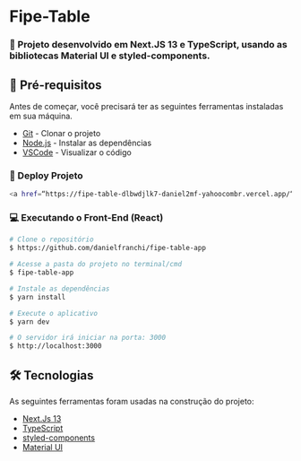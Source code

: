 # Fipe-Table
 
### :rocket: Projeto desenvolvido em Next.JS 13 e TypeScript, usando as bibliotecas Material UI e styled-components.

## :wrench: Pré-requisitos

Antes de começar, você precisará ter as seguintes ferramentas instaladas em sua máquina.

- [Git](https://git-scm.com) - Clonar o projeto
- [Node.js](https://nodejs.org/en/) - Instalar as dependências
- [VSCode](https://code.visualstudio.com/) - Visualizar o código


### 🎲 Deploy Projeto

```bash
<a href=“https://fipe-table-dlbwdjlk7-daniel2mf-yahoocombr.vercel.app/“>https://fipe-table-dlbwdjlk7-daniel2mf-yahoocombr.vercel.app/</a>
```

### :computer: Executando o Front-End (React)

```bash
# Clone o repositório
$ https://github.com/danielfranchi/fipe-table-app

# Acesse a pasta do projeto no terminal/cmd 
$ fipe-table-app

# Instale as dependências
$ yarn install

# Execute o aplicativo
$ yarn dev

# O servidor irá iniciar na porta: 3000
$ http://localhost:3000
```

## 🛠 Tecnologias

As seguintes ferramentas foram usadas na construção do projeto:

- [Next.Js 13](https://nextjs.org/)
- [TypeScript](https://www.typescriptlang.org/)
- [styled-components](https://styled-components.com/)
- [Material UI](https://mui.com/)
